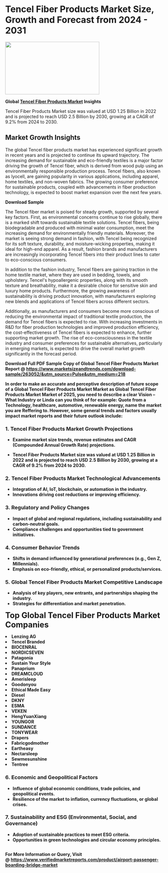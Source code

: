 <H1>Tencel Fiber Products Market Size, Growth and Forecast from 2024 - 2031</H1><img class="aligncenter size-medium wp-image-584254" src="https://thirdeyenews.in/wp-content/uploads/2024/09/Global-Market-Research-300x168.jpeg" alt="" width="300" height="168" /><p><strong>Global&nbsp;<a href="https://www.marketsizeandtrends.com/download-sample/263052/&amp;utm_source=Pulse&amp;utm_medium=218">Tencel Fiber Products Market</a> Insights</strong></p><p>Tencel Fiber Products Market size was valued at USD 1.25 Billion in 2022 and is projected to reach USD 2.5 Billion by 2030, growing at a CAGR of 9.2% from 2024 to 2030.</p><p><h2>Market Growth Insights</h2> <p>The global Tencel fiber products market has experienced significant growth in recent years and is projected to continue its upward trajectory. The increasing demand for sustainable and eco-friendly textiles is a major factor driving the growth of Tencel fiber, which is derived from wood pulp using an environmentally responsible production process. Tencel fibers, also known as lyocell, are gaining popularity in various applications, including apparel, home textiles, and non-woven fabrics. The growing consumer preference for sustainable products, coupled with advancements in fiber production technology, is expected to boost market expansion over the next few years.</p> <p><strong>Download Sample</strong></p> <p>The Tencel fiber market is poised for steady growth, supported by several key factors. First, as environmental concerns continue to rise globally, there is a marked shift towards sustainable textile solutions. Tencel fibers, being biodegradable and produced with minimal water consumption, meet the increasing demand for environmentally friendly materials. Moreover, the market is seeing strong demand in fashion, with Tencel being recognized for its soft texture, durability, and moisture-wicking properties, making it ideal for high-end apparel. As a result, fashion brands and manufacturers are increasingly incorporating Tencel fibers into their product lines to cater to eco-conscious consumers.</p> <p>In addition to the fashion industry, Tencel fibers are gaining traction in the home textile market, where they are used in bedding, towels, and upholstery. Tencel's hypoallergenic properties, along with its smooth texture and breathability, make it a desirable choice for sensitive skin and luxury home products. Furthermore, the growing awareness of sustainability is driving product innovation, with manufacturers exploring new blends and applications of Tencel fibers across different sectors.</p> <p>Additionally, as manufacturers and consumers become more conscious of reducing the environmental impact of traditional textile production, the demand for Tencel fibers is expected to rise. With increasing investments in R&D for fiber production technologies and improved production efficiency, the cost-effectiveness of Tencel fibers is expected to enhance, further supporting market growth. The rise of eco-consciousness in the textile industry and consumer preferences for sustainable alternatives, particularly in emerging markets, is expected to drive the overall market growth significantly in the forecast period.</p> <p><strong></p><p><span class=""><strong>Download Full PDF Sample Copy of Global Tencel Fiber Products Market Report</strong> @ <a href="https://www.marketsizeandtrends.com/download-sample/263052/&amp;utm_source=Pulse&amp;utm_medium=218" target="_blank">https://www.marketsizeandtrends.com/download-sample/263052/&amp;utm_source=Pulse&amp;utm_medium=218</a></span></p><p>In order to make an accurate and perceptive description of future scope of a Global&nbsp;Tencel Fiber Products Market Market as Global&nbsp;Tencel Fiber Products Market Market of 2025, you need to describe a clear Vision &ndash; What Industry or Linda can you think of for example: Quote from a Technology, healthcare, automotive, renewable energy, name the market you are Reffering to. However, some general trends and factors usually impact market reports and their future outlook include:</p><h3>1.&nbsp;<strong>Tencel Fiber Products Market Growth Projections</strong></h3><ul><li>Examine market size trends, revenue estimates and CAGR (Compounded Annual Growth Rate) projections.</li><li><p>Tencel Fiber Products Market size was valued at USD 1.25 Billion in 2022 and is projected to reach USD 2.5 Billion by 2030, growing at a CAGR of 9.2% from 2024 to 2030.</p></li></ul><h3>2.&nbsp;<strong>Tencel Fiber Products Market Technological Advancements</strong></h3><ul><li>Integration of AI, IoT, blockchain, or automation in the industry.</li><li>Innovations driving cost reductions or improving efficiency.</li></ul><h3>3.&nbsp;<strong>Regulatory and Policy Changes</strong></h3><ul><li>Impact of global and regional regulations, including sustainability and carbon-neutral goals.</li><li>Compliance challenges and opportunities tied to government initiatives.</li></ul><h3>4.&nbsp;<strong>Consumer Behavior Trends</strong></h3><ul><li>Shifts in demand influenced by generational preferences (e.g., Gen Z, Millennials).</li><li>Emphasis on eco-friendly, ethical, or personalized products/services.</li></ul><h3>5.&nbsp;<strong>Global Tencel Fiber Products Market Competitive Landscape</strong></h3><ul><li>Analysis of key players, new entrants, and partnerships shaping the industry.</li><li>Strategies for differentiation and market penetration.</li></ul><p data-pm-slice="1 1 []"><span style="color: inherit; font-family: inherit; font-size: 25px;">Top Global Tencel Fiber Products Market Companies</span></p><div class="" data-test-id=""><p><li>Lenzing AG</li><li> Tencel Branded</li><li> BIOCENRAL</li><li> NORDICSEVEN</li><li> Patagonia</li><li> Sustain Your Style</li><li> Panaprium</li><li> DREAMCLOUD</li><li> Amerisleep</li><li> Goodonyou</li><li> Ethical Made Easy</li><li> Diesel</li><li> DKNY</li><li> ESMA</li><li> VEKEN</li><li> HengYuanXiang</li><li> YOUNGOR</li><li> SUNDANCE</li><li> TONYWEAR</li><li> Drapers</li><li> Fabricgodmother</li><li> Eartheasy</li><li> Nectarsleep</li><li> Sewmesunshine</li><li> Tentree</li></p></div><h3>6.&nbsp;<strong>Economic and Geopolitical Factors</strong></h3><ul><li>Influence of global economic conditions, trade policies, and geopolitical events.</li><li>Resilience of the market to inflation, currency fluctuations, or global crises.</li></ul><h3>7.&nbsp;<strong>Sustainability and ESG (Environmental, Social, and Governance)</strong></h3><ul><li>Adoption of sustainable practices to meet ESG criteria.</li><li>Opportunities in green technologies and circular economy principles.</li></ul><h2><strong style="font-size: 14px;">For More Information or Query, Visit @&nbsp;</strong><a style="background-color: #ffffff; font-size: 14px;" href="https://www.marketsizeandtrends.com/report/tencel-fiber-products-market/" target="_blank">https://www.verifiedmarketreports.com/product/airport-passenger-boarding-bridge-market</a></h2>
